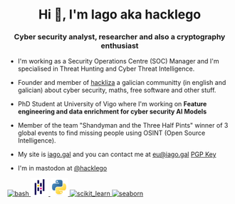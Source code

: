 <h1 align="center">Hi 👋, I'm Iago aka hacklego</h1>
<h3 align="center">Cyber security analyst, researcher and also a cryptography enthusiast</h3>

- I'm working as a Security Operations Centre (SOC) Manager and I'm specialised in Threat Hunting and Cyber Threat Intelligence.

- Founder and member of [hackliza](https://github.com/hackliza) a galician communitty (in english and galician) about cyber security, maths, free software and other stuff.

- PhD Student at University of Vigo where I'm working on **Feature engineering and data enrichment for cyber security AI Models**

- Member of the team "Shandyman and the Three Half Pints" winner of 3 global events to find missing people using OSINT (Open Source Intelligence).

- My site is [iago.gal](https://iago.gal) and you can contact me at [eu@iago.gal](mailto:eu@iago.gal) [PGP Key](https://keys.openpgp.org/vks/v1/by-fingerprint/C865DD53943C3BC6F197CB5568A00BCD06101039)

- I'm in mastodon at [@hacklego](https://defcon.social/@hacklego)

<p align="left"> <a href="https://www.gnu.org/software/bash/" target="_blank" rel="noreferrer"> <img src="https://www.vectorlogo.zone/logos/gnu_bash/gnu_bash-icon.svg" alt="bash" width="40" height="40"/> </a> <a href="https://pandas.pydata.org/" target="_blank" rel="noreferrer"> <img src="https://raw.githubusercontent.com/devicons/devicon/2ae2a900d2f041da66e950e4d48052658d850630/icons/pandas/pandas-original.svg" alt="pandas" width="40" height="40"/> </a> <a href="https://www.python.org" target="_blank" rel="noreferrer"> <img src="https://raw.githubusercontent.com/devicons/devicon/master/icons/python/python-original.svg" alt="python" width="40" height="40"/> </a> <a href="https://scikit-learn.org/" target="_blank" rel="noreferrer"> <img src="https://upload.wikimedia.org/wikipedia/commons/0/05/Scikit_learn_logo_small.svg" alt="scikit_learn" width="40" height="40"/> </a> <a href="https://seaborn.pydata.org/" target="_blank" rel="noreferrer"> <img src="https://seaborn.pydata.org/_images/logo-mark-lightbg.svg" alt="seaborn" width="40" height="40"/> </a> </p>
